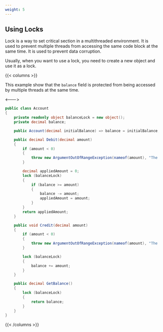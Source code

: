 ```yaml
---
weight: 5
---
```


## Using Locks
Lock is a way to set critical section in a multithreaded environment. It is used to prevent multiple threads from accessing the same code block at the same time. It is used to prevent data corruption.

Usually, when you want to use a lock, you need to create a new object and use it as a lock. 

{{< columns >}}

This example show that the `balance` field is protected from being accessed by multiple threads at the same time.

<--->

```cs
public class Account
{
    private readonly object balanceLock = new object();
    private decimal balance;

    public Account(decimal initialBalance) => balance = initialBalance;

    public decimal Debit(decimal amount)
    {
        if (amount < 0)
        {
            throw new ArgumentOutOfRangeException(nameof(amount), "The debit amount cannot be negative.");
        }

        decimal appliedAmount = 0;
        lock (balanceLock)
        {
            if (balance >= amount)
            {
                balance -= amount;
                appliedAmount = amount;
            }
        }
        return appliedAmount;
    }

    public void Credit(decimal amount)
    {
        if (amount < 0)
        {
            throw new ArgumentOutOfRangeException(nameof(amount), "The credit amount cannot be negative.");
        }

        lock (balanceLock)
        {
            balance += amount;
        }
    }

    public decimal GetBalance()
    {
        lock (balanceLock)
        {
            return balance;
        }
    }
}

```

{{< /columns >}}
